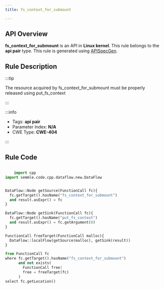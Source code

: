 ```yaml
---
title: fs_context_for_submount

---
```



## API Overview
**fs_context_for_submount** is an API in **Linux kernel**. This rule belongs to the **api pair** type. This rule is generated using [APISpecGen](../../tools/APISpecGen).
## Rule Description

:::tip

The resource acquired by fs_context_for_submount must be properly released using put_fs_context

:::

:::info

- Tags: **api pair**
- Parameter Index: **N/A**
- CWE Type: **CWE-404**

:::

## Rule Code
```python

    import cpp
import semmle.code.cpp.dataflow.new.DataFlow


DataFlow::Node getSource(FunctionCall fc){
  fc.getTarget().hasName("fs_context_for_submount")
  and result.asExpr() = fc
}

DataFlow::Node getSink(FunctionCall fc){
  fc.getTarget().hasName("put_fs_context")
  and result.asExpr() = fc.getArgument(0)
}

FunctionCall freeTarget(FunctionCall malloc){
  DataFlow::localFlow(getSource(malloc), getSink(result))
}

from FunctionCall fc
where fc.getTarget().hasName("fs_context_for_submount")
      and not exists(
        FunctionCall free| 
        free = freeTarget(fc)
      )
select fc.getLocation()

    
```